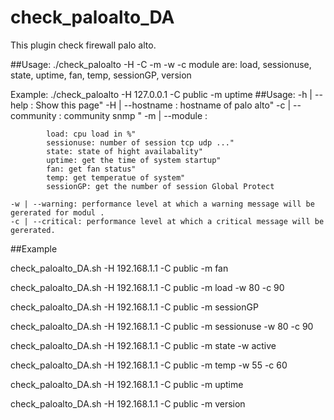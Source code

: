 # check_paloalto_DA

This plugin check firewall palo alto.

##Usage: ./check_paloalto -H <hostname> -C <community> -m <module> -w <warning> -c <critical>
module are:  load, sessionuse, state, uptime, fan, temp, sessionGP, version

Example: ./check_paloalto -H 127.0.0.1 -C public -m uptime
##Usage:
   -h | --help : Show this page"
   -H | --hostname : hostname of palo alto"
    -c | --community : community snmp "
    -m | --module :

			load: cpu load in %"
			sessionuse: number of session tcp udp ..."
			state: state of hight availabality"
			uptime: get the time of system startup"
			fan: get fan status"
			temp: get temperatue of system"
			sessionGP: get the number of session Global Protect

    -w | --warning: performance level at which a warning message will be gererated for modul .
    -c | --critical: performance level at which a critical message will be gererated.

##Example

check_paloalto_DA.sh -H 192.168.1.1 -C public -m fan 

check_paloalto_DA.sh -H 192.168.1.1 -C public -m load -w 80 -c 90

check_paloalto_DA.sh -H 192.168.1.1 -C public -m sessionGP

check_paloalto_DA.sh -H 192.168.1.1 -C public -m sessionuse -w 80 -c 90

check_paloalto_DA.sh -H 192.168.1.1 -C public -m state -w active

check_paloalto_DA.sh -H 192.168.1.1 -C public -m temp -w 55 -c 60

check_paloalto_DA.sh -H 192.168.1.1 -C public -m uptime

check_paloalto_DA.sh -H 192.168.1.1 -C public -m version




